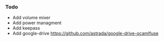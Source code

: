 ### Todo

* Add volume mixer
* Add power managment
* Add keepass
* Add google-drive https://github.com/astrada/google-drive-ocamlfuse
